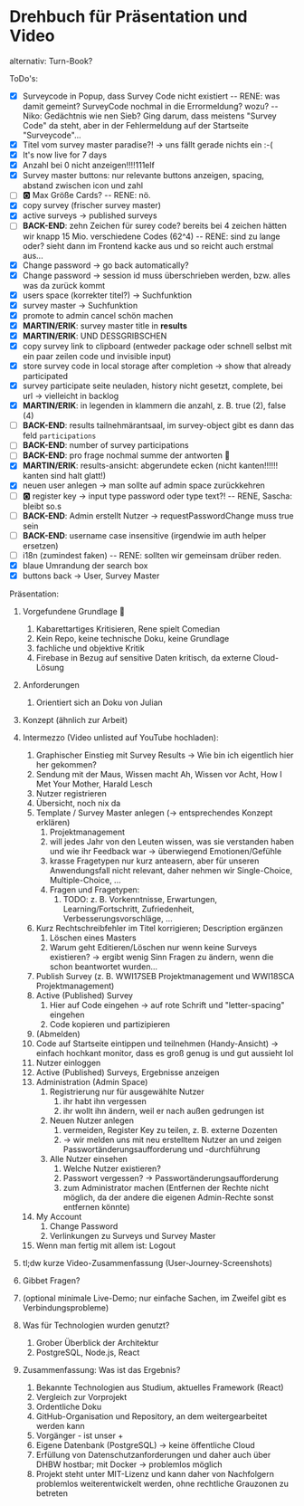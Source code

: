 # Drehbuch für Präsentation und Video

alternativ: Turn-Book?

ToDo's:

* [x] Surveycode in Popup, dass Survey Code nicht existiert -- RENE: was damit gemeint? SurveyCode nochmal in die Errormeldung? wozu? -- Niko: Gedächtnis wie nen Sieb? Ging darum, dass meistens "Survey Code" da steht, aber in der Fehlermeldung auf der Startseite "Surveycode"...
* [x] Titel vom survey master paradise?! &rarr; uns fällt gerade nichts ein :-(
* [x] It's now live for 7 days
* [x] Anzahl bei 0 nicht anzeigen!!!!111elf
* [x] Survey master buttons: nur relevante buttons anzeigen, spacing, abstand zwischen icon und zahl
* [ ] :o2: Max Größe Cards? -- RENE: nö.
* [x] copy survey (frischer survey master)
* [x] active surveys &rarr; published surveys
* [ ] **BACK-END**: zehn Zeichen für surey code? bereits bei 4 zeichen hätten wir knapp 15 Mio. verschiedene Codes (62^4) -- RENE: sind zu lange oder? sieht dann im Frontend kacke aus und so reicht auch erstmal aus...
* [x] Change password &rarr; go back automatically?
* [x] Change password &rarr; session id muss überschrieben werden, bzw. alles was da zurück kommt
* [x] users space (korrekter titel?) &rarr; Suchfunktion
* [x] survey master &rarr; Suchfunktion
* [x] promote to admin cancel schön machen
* [x] **MARTIN/ERIK**: survey master title in **results**
* [x] **MARTIN/ERIK**: UND DESSGRIBSCHEN
* [x] copy survey link to clipboard (entweder package oder schnell selbst mit ein paar zeilen code und invisible input)
* [x] store survey code in local storage after completion &rarr; show that already participated
* [x] survey participate seite neuladen, history nicht gesetzt, complete, bei url &rarr; vielleicht in backlog
* [x] **MARTIN/ERIK**: in legenden in klammern die anzahl, z. B. true (2), false (4)
* [ ]  **BACK-END**: results tailnehmärantsaal, im survey-object gibt es dann das feld `participations`
* [ ] **BACK-END**: number of survey participations
* [ ] **BACK-END**: pro frage nochmal summe der antworten :poop: 
* [x] **MARTIN/ERIK**: results-ansicht: abgerundete ecken (nicht kanten!!!!!! kanten sind halt glatt!)
* [x] neuen user anlegen &rarr; man sollte auf admin space zurückkehren
* [ ] :o2: register key &rarr; input type password oder type text?! -- RENE, Sascha: bleibt so.s
* [ ] **BACK-END**: Admin erstellt Nutzer &rarr; requestPasswordChange muss true sein
* [ ] **BACK-END**: username case insensitive (irgendwie im auth helper ersetzen)
* [ ] i18n (zumindest faken) -- RENE: sollten wir gemeinsam drüber reden.
* [x] blaue Umrandung der search box
* [x] buttons back &rarr; User, Survey Master

Präsentation:

1. Vorgefundene Grundlage :poop:
   1. Kabarettartiges Kritisieren, Rene spielt Comedian
   2. Kein Repo, keine technische Doku, keine Grundlage
   3. fachliche und objektive Kritik
   4. Firebase in Bezug auf sensitive Daten kritisch, da externe Cloud-Lösung
2. Anforderungen
   1. Orientiert sich an Doku von Julian
3. Konzept (ähnlich zur Arbeit)

4. Intermezzo (Video unlisted auf YouTube hochladen):
   1. Graphischer Einstieg mit Survey Results &rarr; Wie bin ich eigentlich hier her gekommen?
   2. Sendung mit der Maus, Wissen macht Ah, Wissen vor Acht, How I Met Your Mother, Harald Lesch
   3. Nutzer registrieren
   4. Übersicht, noch nix da
   5. Template / Survey Master anlegen (&rarr; entsprechendes Konzept erklären)
      1. Projektmanagement
      2. will jedes Jahr von den Leuten wissen, was sie verstanden haben und wie ihr Feedback war &rarr; überwiegend Emotionen/Gefühle
      3. krasse Fragetypen nur kurz anteasern, aber für unseren Anwendungsfall nicht relevant, daher nehmen wir Single-Choice, Multiple-Choice, ...
      4. Fragen und Fragetypen:
         1. TODO: z. B. Vorkenntnisse, Erwartungen, Learning/Fortschritt, Zufriedenheit, Verbesserungsvorschläge, ...
   6. Kurz Rechtschreibfehler im Titel korrigieren; Description ergänzen
      1. Löschen eines Masters
      2. Warum geht Editieren/Löschen nur wenn keine Surveys existieren? &rarr; ergibt wenig Sinn Fragen zu ändern, wenn die schon beantwortet wurden...
   7. Publish Survey (z. B. WWI17SEB Projektmanagement und WWI18SCA Projektmanagement)
   8. Active (Published) Survey
      1. Hier auf Code eingehen &rarr; auf rote Schrift und "letter-spacing" eingehen
      2. Code kopieren und partizipieren
   9. (Abmelden)
   10. Code auf Startseite eintippen und teilnehmen (Handy-Ansicht) &rarr; einfach hochkant monitor, dass es groß genug is und gut aussieht lol
   11. Nutzer einloggen
   12. Active (Published) Surveys, Ergebnisse anzeigen
   13. Administration (Admin Space)
        1. Registrierung nur für ausgewählte Nutzer
           1. ihr habt ihn vergessen
           2. ihr wollt ihn ändern, weil er nach außen gedrungen ist
        2. Neuen Nutzer anlegen
           1. vermeiden, Register Key zu teilen, z. B. externe Dozenten
           2. &rarr; wir melden uns mit neu erstelltem Nutzer an und zeigen Passwortänderungsaufforderung und -durchführung
        3. Alle Nutzer einsehen
           1. Welche Nutzer existieren?
           2. Passwort vergessen? &rarr; Passwortänderungsaufforderung
           3. zum Administrator machen (Entfernen der Rechte nicht möglich, da der andere die eigenen Admin-Rechte sonst entfernen könnte)
   14. My Account
        1. Change Password
        2. Verlinkungen zu Surveys und Survey Master
   15. Wenn man fertig mit allem ist: Logout
5. tl;dw kurze Video-Zusammenfassung (User-Journey-Screenshots)
6. Gibbet Fragen?
7. (optional minimale Live-Demo; nur einfache Sachen, im Zweifel gibt es Verbindungsprobleme)
8. Was für Technologien wurden genutzt?
   1. Grober Überblick der Architektur
   2. PostgreSQL, Node.js, React
9. Zusammenfassung: Was ist das Ergebnis?
   1. Bekannte Technologien aus Studium, aktuelles Framework (React)
   2. Vergleich zur Vorprojekt
   3. Ordentliche Doku
   4. GitHub-Organisation und Repository, an dem weitergearbeitet werden kann
   5. Vorgänger - ist unser +
   6. Eigene Datenbank (PostgreSQL) &rarr; keine öffentliche Cloud
   7. Erfüllung von Datenschutzanforderungen und daher auch über DHBW hostbar; mit Docker &rarr; problemlos möglich
   8. Projekt steht unter MIT-Lizenz und kann daher von Nachfolgern problemlos weiterentwickelt werden, ohne rechtliche Grauzonen zu betreten
